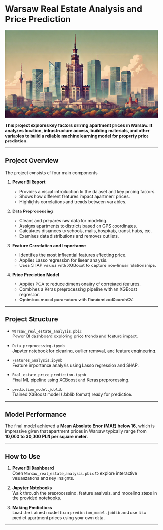 # Warsaw Real Estate Analysis and Price Prediction

![Warsaw Real Estate](./warsaw.jpeg)

**This project explores key factors driving apartment prices in Warsaw. It analyzes location, infrastructure access, building materials, and other variables to build a reliable machine learning model for property price prediction.**

---

## Project Overview

The project consists of four main components:

1. **Power BI Report**
   - Provides a visual introduction to the dataset and key pricing factors.
   - Shows how different features impact apartment prices.
   - Highlights correlations and trends between variables.

2. **Data Preprocessing**
   - Cleans and prepares raw data for modeling.
   - Assigns apartments to districts based on GPS coordinates.
   - Calculates distances to schools, malls, hospitals, transit hubs, etc.
   - Examines data distributions and removes outliers.

3. **Feature Correlation and Importance**
   - Identifies the most influential features affecting price.
   - Applies Lasso regression for linear analysis.
   - Uses SHAP values with XGBoost to capture non-linear relationships.

4. **Price Prediction Model**
   - Applies PCA to reduce dimensionality of correlated features.
   - Combines a Keras preprocessing pipeline with an XGBoost regressor.
   - Optimizes model parameters with RandomizedSearchCV.

---

## Project Structure

- `Warsaw_real_estate_analysis.pbix`  
  Power BI dashboard exploring price trends and feature impact.

- `Data_preprocessing.ipynb`  
  Jupyter notebook for cleaning, outlier removal, and feature engineering.

- `Features_analysis.ipynb`  
  Feature importance analysis using Lasso regression and SHAP.

- `Real_estate_price_prediction.ipynb`  
  Final ML pipeline using XGBoost and Keras preprocessing.

- `prediction_model.joblib`  
  Trained XGBoost model (Joblib format) ready for prediction.

---

## Model Performance

The final model achieved a **Mean Absolute Error (MAE) below 16**, which is impressive given that apartment prices in Warsaw typically range from **10,000 to 30,000 PLN per square meter**.

---

## How to Use

1. **Power BI Dashboard**  
   Open `Warsaw_real_estate_analysis.pbix` to explore interactive visualizations and key insights.

2. **Jupyter Notebooks**  
   Walk through the preprocessing, feature analysis, and modeling steps in the provided notebooks.

3. **Making Predictions**  
   Load the trained model from `prediction_model.joblib` and use it to predict apartment prices using your own data.

---

